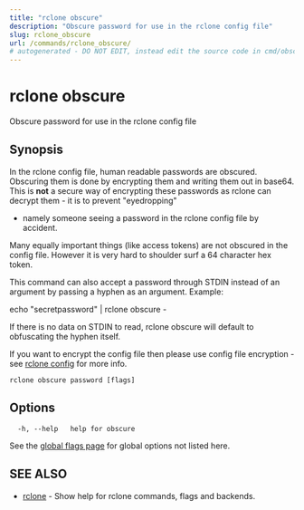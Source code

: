 ```yaml
---
title: "rclone obscure"
description: "Obscure password for use in the rclone config file"
slug: rclone_obscure
url: /commands/rclone_obscure/
# autogenerated - DO NOT EDIT, instead edit the source code in cmd/obscure/ and as part of making a release run "make commanddocs"
---
```

# rclone obscure

Obscure password for use in the rclone config file

## Synopsis

In the rclone config file, human readable passwords are
obscured. Obscuring them is done by encrypting them and writing them
out in base64. This is **not** a secure way of encrypting these
passwords as rclone can decrypt them - it is to prevent "eyedropping"
- namely someone seeing a password in the rclone config file by
accident.

Many equally important things (like access tokens) are not obscured in
the config file. However it is very hard to shoulder surf a 64
character hex token.

This command can also accept a password through STDIN instead of an
argument by passing a hyphen as an argument. Example:

echo "secretpassword" | rclone obscure -

If there is no data on STDIN to read, rclone obscure will default to
obfuscating the hyphen itself.

If you want to encrypt the config file then please use config file
encryption - see [rclone config](/commands/rclone_config/) for more
info.

```
rclone obscure password [flags]
```

## Options

```
  -h, --help   help for obscure
```

See the [global flags page](/flags/) for global options not listed here.

## SEE ALSO

* [rclone](/commands/rclone/)	 - Show help for rclone commands, flags and backends.

